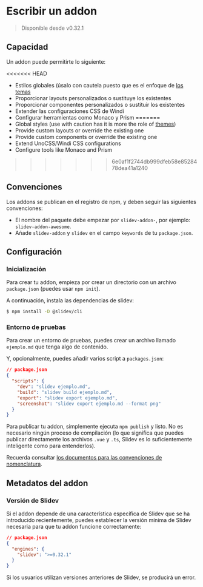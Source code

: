 # Escribir un addon

> Disponible desde v0.32.1

## Capacidad

Un addon puede permitirte lo siguiente:

<<<<<<< HEAD
- Estilos globales (úsalo con cautela puesto que es el enfoque de [los temas](/themes/use)
- Proporcionar layouts personalizados o sustituye los existentes
- Proporcionar componentes personalizados o sustituir los existentes
- Extender las configuraciones CSS de Windi
- Configurar herramientas como Monaco y Prism
=======
- Global styles (use with caution has it is more the role of [themes](/themes/use))
- Provide custom layouts or override the existing one
- Provide custom components or override the existing one
- Extend UnoCSS/Windi CSS configurations
- Configure tools like Monaco and Prism
>>>>>>> 6e0af1f2744db999dfeb58e8528478dea41a1240


## Convenciones

Los addons se publican en el registro de npm, y deben seguir las siguientes convenciones:

- El nombre del paquete debe empezar por `slidev-addon-`, por ejemplo: `slidev-addon-awesome`.
- Añade `slidev-addon` y `slidev` en el campo `keywords` de tu `package.json`.

## Configuración

### Inicialización

Para crear tu addon, empieza por crear un directorio con un archivo `package.json` (puedes usar `npm init`).

A continuación, instala las dependencias de slidev:

```bash
$ npm install -D @slidev/cli
```

### Entorno de pruebas

Para crear un entorno de pruebas, puedes crear un archivo llamado `ejemplo.md` que tenga algo de contenido.

Y, opcionalmente, puedes añadir varios script a `packages.json`:

```json
// package.json
{
  "scripts": {
    "dev": "slidev ejemplo.md",
    "build": "slidev build ejemplo.md",
    "export": "slidev export ejemplo.md",
    "screenshot": "slidev export ejemplo.md --format png"
  }
}
```

Para publicar tu addon, simplemente ejecuta `npm publish` y listo. No es necesario ningún proceso de compilación (lo que significa que puedes publicar directamente los archivos `.vue` y `.ts`, Slidev es lo suficientemente inteligente como para entenderlos).

Recuerda consultar [los documentos para las convenciones de nomenclatura](/custom/). 

## Metadatos del addon

### Versión de Slidev

Si el addon depende de una característica específica de Slidev que se ha introducido recientemente, puedes establecer la versión mínima de Slidev necesaria para que tu addon funcione correctamente:

```json
// package.json
{
  "engines": {
    "slidev": ">=0.32.1"
  }
}
```

Si los usuarios utilizan versiones anteriores de Slidev, se producirá un error.
